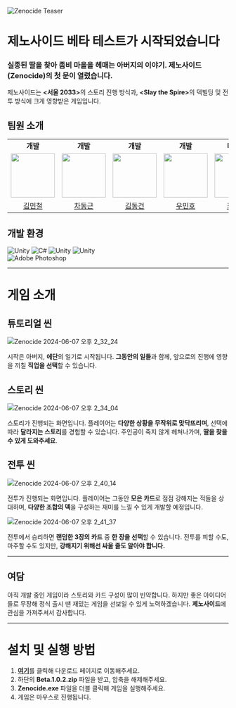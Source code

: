 ![Zenocide Teaser](https://github.com/pknu-wap/2024-1-Game-2-Team/assets/61517039/d345a1ea-a0b3-4416-8edd-e6616934300b)

# 제노사이드 베타 테스트가 시작되었습니다
### **실종된 딸**을 찾아 **좀비 마을**을 헤매는 **아버지**의 이야기. <b>제노사이드(Zenocide)</b>의 첫 문이 열렸습니다.
제노사이드는 <b><서울 2033></b>의 스토리 진행 방식과, <b>\<Slay the Spire></b>의 덱빌딩 및 전투 방식에 크게 영향받은 게임입니다.

## 팀원 소개

<table>
  <tr>
    <td align="center"><b>개발</b></td>
    <td align="center"><b>개발</b></td>
    <td align="center"><b>개발</b></td>
    <td align="center"><b>개발</b></td>
    <td align="center"><b>디자인</b></td>
  </tr>
  <tr>
    <td align="center"><a href="https://github.com/miniron-v"><img src="https://avatars.githubusercontent.com/u/61517039?v=4" width="100px;" alt=""/>
    <td align="center"><a href="https://github.com/Kkumteulyi"><img src="https://avatars.githubusercontent.com/u/127104912?v=4" width="100px;" alt=""/>
    <td align="center"><a href="https://github.com/ThisIsTAEWON"><img src="https://avatars.githubusercontent.com/u/125544913?v=4" width="100px;" alt=""/>
    <td align="center"><a href="https://github.com/WooMH"><img src="https://avatars.githubusercontent.com/u/160306680?v=4" width="100px;" alt=""/>
    <td align="center"><a href="https://github.com/tpdud1212"><img src="https://avatars.githubusercontent.com/u/165008035?v=4" width="100px;" alt=""/>
  </tr>
    <tr>
    <td align="center"><a href="https://github.com/miniron-v" title="Code">김민철</a></td>
    <td align="center"><a href="https://github.com/Kkumteulyi" title="Code">차동근</a></td>
    <td align="center"><a href="https://github.com/ThisIsTAEWON" title="Code">김동건</a></td>
    <td align="center"><a href="https://github.com/WooMH" title="Code">우민호</a></td>
    <td align="center"><a href="https://github.com/tpdud1212" title="Code">최세영</a></td>
  </tr>
</table>
      
## 개발 환경
<div>
  <img alt="Unity" src ="https://img.shields.io/badge/Unity-0?&style=flat-square&logo=unity&logoColor=white&color=000000"/>
  <img alt="C#" src ="https://img.shields.io/badge/C_Sharp-0?&style=flat-square&logo=csharp&logoColor=white&color=512BD4"/>
  <img alt="Unity" src ="https://img.shields.io/badge/Visual_Studio-0?&style=flat-square&logo=visualstudio&logoColor=white&color=5C2D91"/>
  <img alt="Unity" src ="https://img.shields.io/badge/Visual_Studio_Code-0?&style=flat-square&logo=visualstudiocode&logoColor=white&color=007ACC"/>
  <br>
  <img alt="Adobe Photoshop" src ="https://img.shields.io/badge/Adobe_Photoshop-0?&style=flat-square&logo=adobephotoshop&logoColor=white&color=31A8FF"/>
  
</div>

---

# 게임 소개

## 튜토리얼 씬
![Zenocide 2024-06-07 오후 2_32_24](https://github.com/pknu-wap/2024-1-Game-2-Team/assets/61517039/3500dec8-a1c1-41d5-932f-e7a8a52ef318)

시작은 아버지, **에단**의 일기로 시작됩니다. **그동안의 일들**과 함께, 앞으로의 진행에 영향을 끼칠 **직업을 선택**할 수 있습니다.

## 스토리 씬
![Zenocide 2024-06-07 오후 2_34_04](https://github.com/pknu-wap/2024-1-Game-2-Team/assets/61517039/2503b082-fade-45c5-a8e6-68cbef7a23c8)

스토리가 진행되는 화면입니다.
플레이어는 **다양한 상황을 무작위로 맞닥뜨리며**, 선택에 따라 **달라지는 스토리**를 경험할 수 있습니다.
주인공이 죽지 않게 헤쳐나가며, **딸을 찾을 수 있게 도와주세요**.

## 전투 씬
![Zenocide 2024-06-07 오후 2_40_14](https://github.com/pknu-wap/2024-1-Game-2-Team/assets/61517039/017c80fa-ced3-4bd0-8f45-549f0c278320)

전투가 진행되는 화면입니다.
플레이어는 그동안 **모은 카드**로 점점 강해지는 적들을 상대하며, **다양한 조합의 덱**을 구성하는 재미를 느낄 수 있게 개발할 예정입니다.

![Zenocide 2024-06-07 오후 2_41_37](https://github.com/pknu-wap/2024-1-Game-2-Team/assets/61517039/64fac18a-3bc3-4eed-8c66-2de56403233a)

전투에서 승리하면 **랜덤한 3장의 카드** 중 **한 장을 선택**할 수 있습니다. 전투를 피할 수도, 마주할 수도 있지만, **강해지기 위해선 싸울 줄도 알아야 합니다.**

---

## 여담
아직 개발 중인 게임이라 스토리와 카드 구성이 많이 빈약합니다. 하지만 좋은 아이디어들로 무장해 정식 출시 땐 재밌는 게임을 선보일 수 있게 노력하겠습니다.
**제노사이드**에 관심을 가져주셔서 감사합니다.

---

# 설치 및 실행 방법
1. [**여기**](https://github.com/pknu-wap/2024-1-Game-2-Team/releases/tag/Beta)를 클릭해 다운로드 페이지로 이동해주세요.
2. 하단의 **Beta.1.0.2.zip** 파일을 받고, 압축을 해제해주세요.
3. **Zenocide.exe** 파일을 더블 클릭해 게임을 실행해주세요.
4. 게임은 마우스로 진행됩니다.
